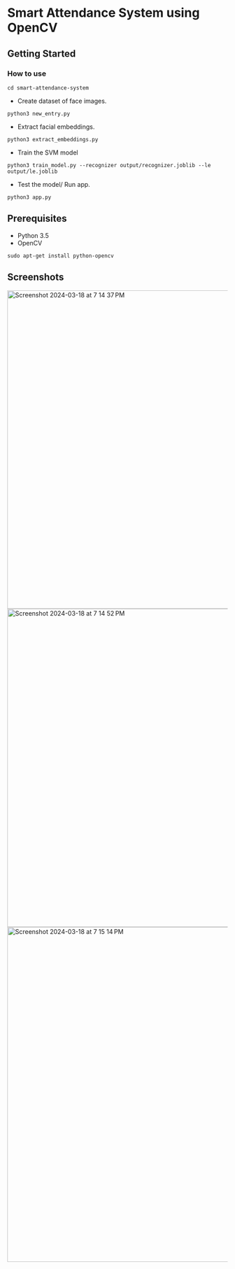 # Smart Attendance System using OpenCV
## Getting Started
### How to use
```    
cd smart-attendance-system
```
 - Create dataset of face images.
 ```
 python3 new_entry.py
 ```
 - Extract facial embeddings.
```
python3 extract_embeddings.py
```
 - Train the SVM model
```
python3 train_model.py --recognizer output/recognizer.joblib --le output/le.joblib
```
 - Test the model/ Run app.
```
python3 app.py
```

## Prerequisites

- Python 3.5
- OpenCV
```
sudo apt-get install python-opencv
```
## Screenshots
<img width="728" alt="Screenshot 2024-03-18 at 7 14 37 PM" src="https://github.com/Jai0401/smart-attendance-system/assets/112328542/3b1e5e9c-11a6-4bd9-bbb4-7128ab477192">
<img width="728" alt="Screenshot 2024-03-18 at 7 14 52 PM" src="https://github.com/Jai0401/smart-attendance-system/assets/112328542/0b15c576-97df-43a2-a85c-69d95a7f2f3b">
<img width="766" alt="Screenshot 2024-03-18 at 7 15 14 PM" src="https://github.com/Jai0401/smart-attendance-system/assets/112328542/6eb929d7-bbae-46de-b3db-aeb1aaca0787">



